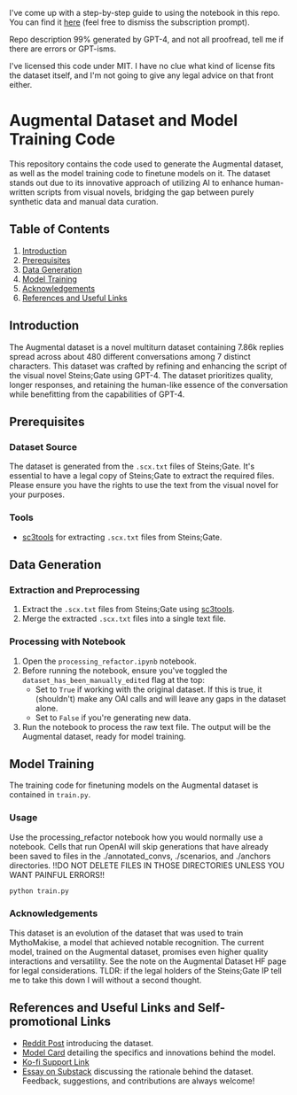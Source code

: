 I've come up with a step-by-step guide to using the notebook in this repo. You can find it [here](https://promptingweekly.substack.com/p/how-to-make-your-own-augmented-dataset) (feel free to dismiss the subscription prompt).

Repo description 99% generated by GPT-4, and not all proofread, tell me if there are errors or GPT-isms.

I've licensed this code under MIT. I have no clue what kind of license fits the dataset itself, and I'm not going to give any legal advice on that front either.
# Augmental Dataset and Model Training Code
This repository contains the code used to generate the Augmental dataset, as well as the model training code to finetune models on it. The dataset stands out due to its innovative approach of utilizing AI to enhance human-written scripts from visual novels, bridging the gap between purely synthetic data and manual data curation.
## Table of Contents
1. [Introduction](#introduction)
2. [Prerequisites](#prerequisites)
3. [Data Generation](#data-generation)
4. [Model Training](#model-training)
5. [Acknowledgements](#acknowledgements)
6. [References and Useful Links](#references-and-useful-links)
## Introduction
The Augmental dataset is a novel multiturn dataset containing 7.86k replies spread across about 480 different conversations among 7 distinct characters. This dataset was crafted by refining and enhancing the script of the visual novel Steins;Gate using GPT-4. The dataset prioritizes quality, longer responses, and retaining the human-like essence of the conversation while benefitting from the capabilities of GPT-4.
## Prerequisites
### Dataset Source
The dataset is generated from the `.scx.txt` files of Steins;Gate. It's essential to have a legal copy of Steins;Gate to extract the required files. Please ensure you have the rights to use the text from the visual novel for your purposes.
### Tools
- [sc3tools](https://github.com/CommitteeOfZero/sc3tools) for extracting `.scx.txt` files from Steins;Gate.
## Data Generation
### Extraction and Preprocessing
1. Extract the `.scx.txt` files from Steins;Gate using [sc3tools](https://github.com/CommitteeOfZero/sc3tools).
2. Merge the extracted `.scx.txt` files into a single text file.
### Processing with Notebook
1. Open the `processing_refactor.ipynb` notebook.
2. Before running the notebook, ensure you've toggled the `dataset_has_been_manually_edited` flag at the top:
   - Set to `True` if working with the original dataset. If this is true, it (shouldn't) make any OAI calls and will leave any gaps in the dataset alone.
   - Set to `False` if you're generating new data.
3. Run the notebook to process the raw text file. The output will be the Augmental dataset, ready for model training.
## Model Training
The training code for finetuning models on the Augmental dataset is contained in `train.py`. 
### Usage
Use the processing_refactor notebook how you would normally use a notebook. Cells that run OpenAI will skip generations that have already been saved to files in the ./annotated_convs, ./scenarios, and ./anchors directories.
!!DO NOT DELETE FILES IN THOSE DIRECTORIES UNLESS YOU WANT PAINFUL ERRORS!!
```bash
python train.py
```
### Acknowledgements
This dataset is an evolution of the dataset that was used to train MythoMakise, a model that achieved notable recognition. The current model, trained on the Augmental dataset, promises even higher quality interactions and versatility.
See the note on the Augmental Dataset HF page for legal considerations. TLDR: if the legal holders of the Steins;Gate IP tell me to take this down I will without a second thought.
## References and Useful Links and Self-promotional Links
- [Reddit Post](https://www.reddit.com/r/LocalLLaMA/comments/17fsbpe/augmental_an_rp_model_trained_on_a_new_dataset_of/) introducing the dataset.
- [Model Card](https://huggingface.co/Heralax/Augmental-13b) detailing the specifics and innovations behind the model.
- [Ko-fi Support Link](https://ko-fi.com/heralax)
- [Essay on Substack](https://promptingweekly.substack.com/p/human-sourced-ai-augmented-a-promising?utm_source=profile&utm_medium=reader2) discussing the rationale behind the dataset.
Feedback, suggestions, and contributions are always welcome! 
